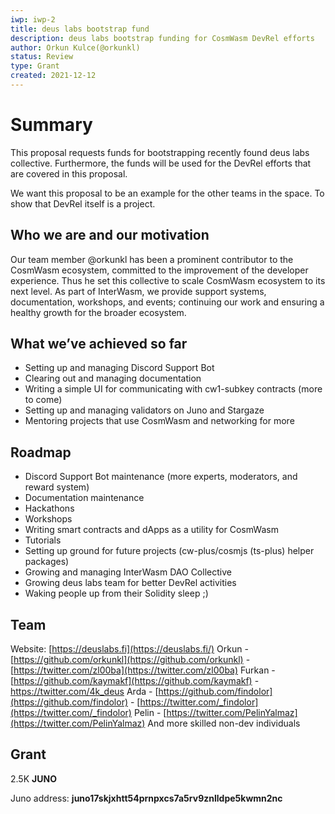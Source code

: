 ```yaml
---
iwp: iwp-2
title: deus labs bootstrap fund
description: deus labs bootstrap funding for CosmWasm DevRel efforts
author: Orkun Kulce(@orkunkl)
status: Review
type: Grant
created: 2021-12-12
---
```


# Summary

This proposal requests funds for bootstrapping recently found deus labs collective. Furthermore, the funds will be used for the DevRel efforts that are covered in this proposal.

We want this proposal to be an example for the other teams in the space. To show that DevRel itself is a project.

## Who we are and our motivation

Our team member @orkunkl has been a prominent contributor to the CosmWasm ecosystem, committed to the improvement of the developer experience. Thus he set this collective to scale CosmWasm ecosystem to its next level. As part of InterWasm, we provide support systems, documentation, workshops, and events; continuing our work and ensuring a healthy growth for the broader ecosystem.

## What we’ve achieved so far

- Setting up and managing Discord Support Bot
- Clearing out and managing documentation
- Writing a simple UI for communicating with cw1-subkey contracts (more to come)
- Setting up and managing validators on Juno and Stargaze
- Mentoring projects that use CosmWasm and networking for more

## Roadmap

- Discord Support Bot maintenance (more experts, moderators, and reward system)
- Documentation maintenance
- Hackathons
- Workshops
- Writing smart contracts and dApps as a utility for CosmWasm
- Tutorials
- Setting up ground for future projects (cw-plus/cosmjs (ts-plus) helper packages)
- Growing and managing InterWasm DAO Collective
- Growing deus labs team for better DevRel activities
- Waking people up from their Solidity sleep ;)

## Team

Website: [https://deuslabs.fi](https://deuslabs.fi/)
Orkun - [https://github.com/orkunkl](https://github.com/orkunkl) - [https://twitter.com/zl00ba](https://twitter.com/zl00ba)
Furkan - [https://github.com/kaymakf](https://github.com/kaymakf) - [h](https://github.com/kaymakf)[ttps://twitter.com/4k_deus](https://twitter.com/4k_deus)
Arda - [https://github.com/findolor](https://github.com/findolor) - [https://twitter.com/_findolor](https://twitter.com/_findolor)
Pelin - [https://twitter.com/PelinYalmaz](https://twitter.com/PelinYalmaz)
And more skilled non-dev individuals

## Grant

2.5K **JUNO**

Juno address: **juno17skjxhtt54prnpxcs7a5rv9znlldpe5kwmn2nc**
